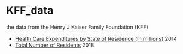 # KFF_data
the data from the Henry J Kaiser Family Foundation (KFF) <br/>
* [Health Care Expenditures by State of Residence (in millions)](https://www.kff.org/other/state-indicator/health-care-expenditures-by-state-of-residence-in-millions/?currentTimeframe=0&sortModel=%7B%22colId%22:%22Location%22,%22sort%22:%22asc%22%7D) 2014
* [Total Number of Residents](https://www.kff.org/other/state-indicator/total-residents/?currentTimeframe=0&sortModel=%7B%22colId%22:%22Location%22,%22sort%22:%22asc%22%7D) 2018
